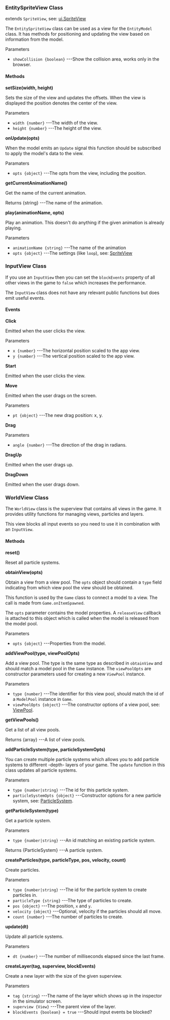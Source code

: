 ### EntitySpriteView Class

extends `SpriteView`, see: [ui.SpriteView](http://doc.gameclosure.com/api/ui-spriteview.html)

The `EntitySpriteView` class can be used as a view for the `EntityModel` class. It has methods
for positioning and updating the view based on information from the model.

Parameters
 + `showCollision {boolean}` ---Show the collision area, works only in the browser.

#### Methods

__setSize(width, height)__

Sets the size of the view and updates the offsets. When the view is displayed the position denotes the
center of the view.

Parameters
 + `width {number}` ---The width of the view.
 + `height {number}` ---The height of the view.

__onUpdate(opts)__

When the model emits an `Update` signal this function should be subscribed to apply the 
model's data to the view.

Paramaters
 + `opts {object}` ---The opts from the view, including the position.

__getCurrentAnimationName()__

Get the name of the current animation.

Returns
 {string} ---The name of the animation.

__play(animationName, opts)__

Play an animation. This doesn't do anything if the given animation is already playing.

Parameters
 + `animationName {string}` ---The name of the animation
 + `opts {object}` ---The settings (like `loop`), see: [SpriteView]()

### InputView Class

If you use an `InputView` then you can set the `blockEvents` property of all other views
in the game to `false` which increases the performance.

The `InputView` class does not have any relevant public functions but does emit useful events.

#### Events

__Click__

Emitted when the user clicks the view.

Parameters
 + `x {number}` ---The horizontal position scaled to the app view.
 + `y {number}` ---The vertical position scaled to the app view.

__Start__

Emitted when the user clicks the view.

__Move__

Emitted when the user drags on the screen.

Parameters
 + `pt {object}` ---The new drag position: x, y.

__Drag__

Parameters
 + `angle {number}` ---The direction of the drag in radians.

__DragUp__

Emitted when the user drags up.

__DragDown__

Emitted when the user drags down.

### WorldView Class

The `WorldView` class is the superview that contains all views in the game.
It provides utility functions for managing views, particles and layers.

This view blocks all input events so you need to use it in combination with an `InputView`.

#### Methods

__reset()__

Reset all particle systems.

__obtainView(opts)__

Obtain a view from a view pool. The `opts` object should contain a `type` field indicating from which
view pool the view should be obtained.

This function is used by the `Game` class to connect a model to a view. The call is made from `Game.onItemSpawned`.

The `opts` parameter contains the model properties. A `releaseView` callback is attached to this object 
which is called when the model is released from the model pool.

Parameters
 + `opts {object}` ---Properties from the model.

__addViewPool(type, viewPoolOpts)__

Add a view pool. The type is the same type as described in `obtainView` and should match a model pool
in the `Game` instance.
The `viewPoolOpts` are constructor parameters used for creating a new `ViewPool` instance.

Parameters
 + `type {number}` ---The identifier for this view pool, should match the id of a `ModelPool` instance in `Game`.
 + `viewPoolOpts {object}` ---The constructor options of a view pool, see: [ViewPool](http://doc.gameclosure.com/api/ui-viewpool.html).

__getViewPools()__

Get a list of all view pools.

Returns
 {array} ---A list of view pools.

__addParticleSystem(type, particleSystemOpts)__

You can create multiple particle systems which allows you to add particle systems to different -depth- layers of your game.
The `update` function in this class updates all particle systems.

Parameters
 + `type {number|string}` ---The id for this particle system.
 + `particleSystemOpts {object}` ---Constructor options for a new particle system, see: [ParticleSystem](https://github.com/gameclosure/shooter/tree/master/particle).

__getParticleSystem(type)__

Get a particle system.

Parameters
 + `type {number|string}` ---An id matching an existing particle system.

Returns
 {ParticleSystem} ---A particle system.

__createParticles(type, particleType, pos, velocity, count)__

Create particles.

Parameters
 + `type {number|string}` ---The id for the particle system to create particles in.
 + `particleType {string}` ---The type of particles to create.
 + `pos {object}` ---The position, `x` and `y`.
 + `velocity {object}` ---Optional, velocity if the particles should all move.
 + `count {number}` ---The number of particles to create.

__update(dt)__

Update all particle systems.

Parameters
 + `dt {number}` ---The number of milliseconds elapsed since the last frame.

__createLayer(tag, superview, blockEvents)__

Create a new layer with the size of the given superview.

Parameters
 + `tag {string}` ---The name of the layer which shows up in the inspector in the simulator screen.
 + `superview {View}` ---The parent view of the layer.
 + `blockEvents {boolean} = true` ---Should input events be blocked?